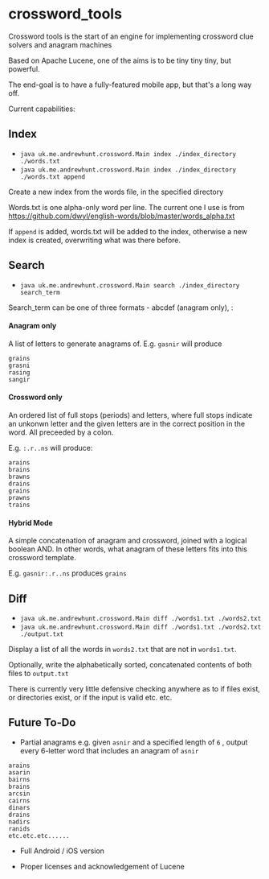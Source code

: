 # crossword_tools

Crossword tools is the start of an engine for implementing crossword clue solvers and anagram machines

Based on Apache Lucene, one of the aims is to be tiny tiny tiny, but powerful.

The end-goal is to have a fully-featured mobile app, but that's a long way off.

Current capabilities:
## Index
- `java uk.me.andrewhunt.crossword.Main index ./index_directory ./words.txt`
- `java uk.me.andrewhunt.crossword.Main index ./index_directory ./words.txt append`

Create a new index from the words file, in the specified directory

Words.txt is one alpha-only word per line. The current one I use is from https://github.com/dwyl/english-words/blob/master/words_alpha.txt

If `append` is added, words.txt will be added to the index, otherwise a new index is created, overwriting what was there before.

## Search
- `java uk.me.andrewhunt.crossword.Main search ./index_directory search_term`

Search_term can be one of three formats - abcdef (anagram only), :
#### Anagram only
A list of letters to generate anagrams of. 
E.g. `gasnir` will produce
```
grains
grasni
rasing
sangir
```



#### Crossword only
An ordered list of full stops (periods) and letters, where full stops indicate an unkonwn letter and the given letters are in the correct position in the word. All preceeded by a colon.

E.g. `:.r..ns` will produce:
```
arains
brains
brawns
drains
grains
prawns
trains
```

#### Hybrid Mode
A simple concatenation of anagram and crossword, joined with a logical boolean AND. In other words, what anagram of these letters fits into this crossword template.

E.g. `gasnir:.r..ns` produces `grains`



## Diff
- `java uk.me.andrewhunt.crossword.Main diff ./words1.txt ./words2.txt`
- `java uk.me.andrewhunt.crossword.Main diff ./words1.txt ./words2.txt ./output.txt`

Display a list of all the words in `words2.txt` that are not in `words1.txt`.

Optionally, write the alphabetically sorted, concatenated contents of both files to `output.txt` 



There is currently very little defensive checking anywhere as to if files exist, or directories exist, or if the input is valid etc. etc.

## Future To-Do
- Partial anagrams
e.g. given `asnir` and a specified length of `6` , output every 6-letter word that includes an anagram of `asnir`
```
arains
asarin
bairns
brains
arcsin
cairns
dinars
drains
nadirs
ranids
etc.etc.etc......
```

- Full Android /  iOS version


- Proper licenses and acknowledgement of Lucene